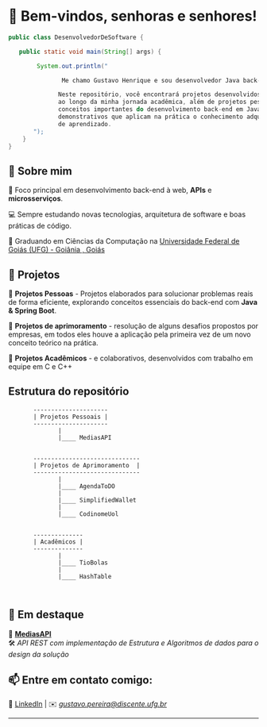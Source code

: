 

# **👋 Bem-vindos, senhoras e senhores!**  


```java
public class DesenvolvedorDeSoftware {

   public static void main(String[] args) {

        System.out.println("

               Me chamo Gustavo Henrique e sou desenvolvedor Java back-end;  

              Neste repositório, você encontrará projetos desenvolvidos tanto individualmente quanto em equipe
              ao longo da minha jornada acadêmica, além de projetos pessoais com foco didático,que exploram
              conceitos importantes do desenvolvimento back-end em Java. Também compartilho projetos
              demonstrativos que aplicam na prática o conhecimento adquirido durante o processo contínuo
              de aprendizado.
       ");
    }
}
```


## 🚀 **Sobre mim**  

🎯 Foco principal em desenvolvimento back-end à web, **APIs** e **microsserviços**.  

💻 Sempre estudando novas tecnologias, arquitetura de software e boas práticas de código.  

📖 Graduando em Ciências da Computação na [Universidade Federal de Goiás (UFG) - Goiânia , Goiás](https://inf.ufg.br/p/ciencia-computacao)

## 📂 **Projetos**  
🔹 **Projetos Pessoas** - Projetos elaborados para solucionar problemas reais de forma eficiente, explorando conceitos essenciais do back-end com **Java & Spring Boot**. 

🔹 **Projetos de aprimoramento** - resolução de alguns desafios propostos por empresas, em todos eles houve a aplicação pela primeira vez de um novo conceito teórico na prática.  

🔹 **Projetos Acadêmicos** - e colaborativos, desenvolvidos com trabalho em equipe em C e C++

## Estrutura do repositório

```
       --------------------- 
       | Projetos Pessoais |                                                                                         
       ---------------------
              |
              |____ MediasAPI


       ------------------------------
       | Projetos de Aprimoramento  |
       ------------------------------
              |
              |____ AgendaToDO
              |
              |____ SimplifiedWallet
              |
              |____ CodinomeUol


       -------------- 
       | Acadêmicos |
       --------------
              |
              |____ TioBolas
              |
              |____ HashTable

       
```

## 🌟 **Em destaque**  
📌 [**MediasAPI**](https://github.com/seu-usuario/projeto1)  
🛠 *API REST com implementação de Estrutura e Algoritmos de dados para o design da solução*  
 

## 📫 **Entre em contato comigo:**  
🔗 [LinkedIn](www.linkedin.com/in/gustavohpereiradev) | ✉️ *gustavo.pereira@discente.ufg.br*  

---
